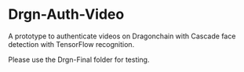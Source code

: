 # Drgn-Auth-Video
 A prototype to authenticate videos on Dragonchain with Cascade face detection with TensorFlow recognition.


Please use the Drgn-Final folder for testing.
